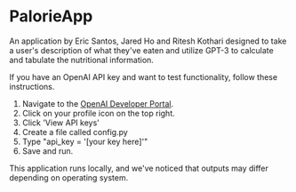 # PalorieApp
An application by Eric Santos, Jared Ho and Ritesh Kothari designed to take a user's description of what they've eaten and utilize GPT-3 to calculate and tabulate the nutritional information.

If you have an OpenAI API key and want to test functionality, follow these instructions.
1. Navigate to the [OpenAI Developer Portal](https://platform.openai.com/).
2. Click on your profile icon on the top right.
3. Click 'View API keys'
4. Create a file called config.py
5. Type "api_key = '[your key here]'"
6. Save and run.

This application runs locally, and we've noticed that outputs may differ depending on operating system.
